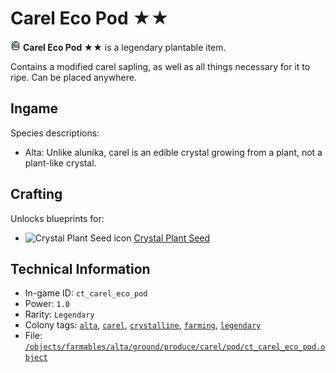 # Carel Eco Pod ★★

<img src="https://raw.githubusercontent.com/Ceterai/Enternia/main/objects/farmables/alta/ground/produce/carel/pod/icon.png" alt="Carel Eco Pod ★★ icon" loading="lazy" height="16px" width="auto" /> **Carel Eco Pod ★★** is a legendary plantable item.

Contains a modified carel sapling, as well as all things necessary for it to ripe. Can be placed anywhere.

## Ingame

Species descriptions:

- Alta: Unlike alunika, carel is an edible crystal growing from a plant, not a plant-like crystal.

## Crafting

Unlocks blueprints for:

- <img src="https://starbounder.org/mediawiki/images/0/01/Crystal_Plant_Crop.png" alt="Crystal Plant Seed icon" loading="lazy" height="14px" width="15px" /> [Crystal Plant Seed](https://starbounder.org/Crystal_Plant_Seed)

## Technical Information

- In-game ID: `ct_carel_eco_pod`
- Power: `1.0`
- Rarity: `Legendary`
- Colony tags: [`alta`](https://ceterai.github.io/MyEnternia/Wiki/Tags/Alta), [`carel`](https://ceterai.github.io/MyEnternia/Wiki/Tags/Carel), [`crystalline`](https://ceterai.github.io/MyEnternia/Wiki/Tags/Crystalline), [`farming`](https://ceterai.github.io/MyEnternia/Wiki/Tags/Farming), [`legendary`](https://ceterai.github.io/MyEnternia/Wiki/Tags/Legendary)
- File: [`/objects/farmables/alta/ground/produce/carel/pod/ct_carel_eco_pod.object`](https://github.com/Ceterai/Enternia/blob/main/objects/farmables/alta/ground/produce/carel/pod/ct_carel_eco_pod.object)
